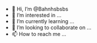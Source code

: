 - 👋 Hi, I’m @Bahnhsbsbs
- 👀 I’m interested in ...
- 🌱 I’m currently learning ...
- 💞️ I’m looking to collaborate on ...
- 📫 How to reach me ...

<!---
Bahnhsbsbs/Bahnhsbsbs is a ✨ special ✨ repository because its `README.md` (this file) appears on your GitHub profile.
You can click the Preview link to take a look at your changes.
--->
